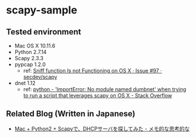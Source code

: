 # scapy-sample

## Tested environment

- Mac OS X 10.11.6
- Python 2.7.14
- Scapy 2.3.3
- pypcap 1.2.0
  - ref: [Sniff function Is not Functioning on OS X · Issue #97 · secdev/scapy](https://github.com/secdev/scapy/issues/97)
- dnet 1.12
  - ref: [python - 'ImportError: No module named dumbnet' when trying to run a script that leverages scapy on OS X - Stack Overflow](https://stackoverflow.com/questions/40272077/importerror-no-module-named-dumbnet-when-trying-to-run-a-script-that-leverage)



## Related Blog (Written in Japanese)

- [Mac + Python2 + Scapyで、DHCPサーバを探してみた - メモ的な思考的な](http://thinkami.hatenablog.com/entry/2018/01/08/151859)
